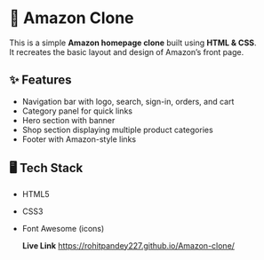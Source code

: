 # 🛒 Amazon Clone

This is a simple **Amazon homepage clone** built using **HTML & CSS**.  
It recreates the basic layout and design of Amazon’s front page.

## ✨ Features
- Navigation bar with logo, search, sign-in, orders, and cart  
- Category panel for quick links  
- Hero section with banner  
- Shop section displaying multiple product categories  
- Footer with Amazon-style links  

## 🖥️ Tech Stack
- HTML5  
- CSS3  
- Font Awesome (icons)

  **Live Link**
  https://rohitpandey227.github.io/Amazon-clone/
